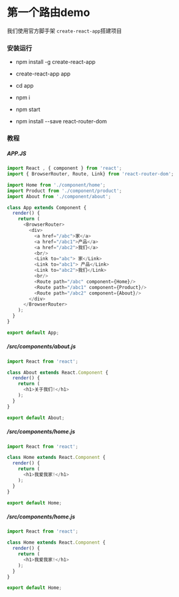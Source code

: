 # 第一个路由demo

我们使用官方脚手架 `create-react-app`搭建项目

### 安装运行

* npm install -g create-react-app

* create-react-app app

* cd app

* npm i

* npm start

* npm install --save react-router-dom

### 教程

##### APP.JS

```js
import React , { component } from 'react';
import { BrowserRouter, Route, Link} from 'react-router-dom';

import Home from './component/home';
import Product from './component/product';
import About from './component/about';

class App extends Component {
  render() {
    return (
      <BrowserRouter>
        <div>
          <a href="/abc">家</a>
          <a href="/abc1">产品</a>
          <a href="/abc2">我们</a>
          <br/>
          <Link to="abc"> 家</Link>
          <Link to="abc1"> 产品</Link>
          <Link to="abc2">我们</Link>
          <br/>
          <Route path="/abc" component={Home}/>
          <Route path="/abc1" component={Product}/>
          <Route path="/abc2" component={About}/>
        </div>
      </BrowserRouter>
    );
  }
}

export default App;
```

##### /src/components/about.js

```js
import React from 'react';

class About extends React.Component {
  render() {
    return (
      <h1>关于我们!</h1>
    );
  }
}

export default About;
```

##### /src/components/home.js

```js
import React from 'react';

class Home extends React.Component {
  render() {
    return (
      <h1>我爱我家!</h1>
    );
  }
}

export default Home;
```

##### /src/components/home.js

```js
import React from 'react';

class Home extends React.Component {
  render() {
    return (
      <h1>我爱我家!</h1>
    );
  }
}

export default Home;
```


